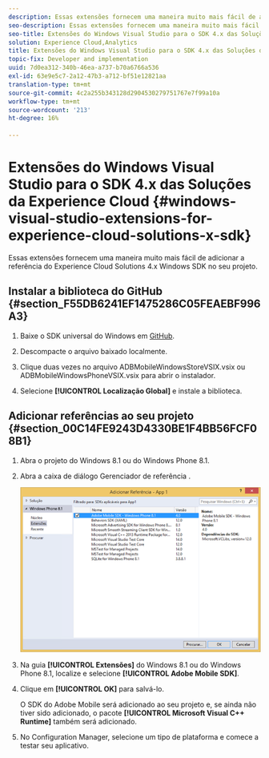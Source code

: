 ```yaml
---
description: Essas extensões fornecem uma maneira muito mais fácil de adicionar a referência do Experience Cloud Solutions 4.x Windows SDK no seu projeto.
seo-description: Essas extensões fornecem uma maneira muito mais fácil de adicionar a referência do Experience Cloud Solutions 4.x Windows SDK no seu projeto.
seo-title: Extensões do Windows Visual Studio para o SDK 4.x das Soluções da Experience Cloud
solution: Experience Cloud,Analytics
title: Extensões do Windows Visual Studio para o SDK 4.x das Soluções da Experience Cloud
topic-fix: Developer and implementation
uuid: 7d0ea312-340b-46ea-a737-b70a6766a536
exl-id: 63e9e5c7-2a12-47b3-a712-bf51e12821aa
translation-type: tm+mt
source-git-commit: 4c2a255b343128d2904530279751767e7f99a10a
workflow-type: tm+mt
source-wordcount: '213'
ht-degree: 16%

---
```


# Extensões do Windows Visual Studio para o SDK 4.x das Soluções da Experience Cloud {#windows-visual-studio-extensions-for-experience-cloud-solutions-x-sdk}

Essas extensões fornecem uma maneira muito mais fácil de adicionar a referência do Experience Cloud Solutions 4.x Windows SDK no seu projeto.

## Instalar a biblioteca do GitHub {#section_F55DB6241EF1475286C05FEAEBF996A3}

1. Baixe o SDK universal do Windows em [GitHub](https://github.com/Adobe-Marketing-Cloud/mobile-services/releases).
1. Descompacte o arquivo baixado localmente.
1. Clique duas vezes no arquivo ADBMobileWindowsStoreVSIX.vsix ou ADBMobileWindowsPhoneVSIX.vsix para abrir o instalador.

1. Selecione **[!UICONTROL Localização Global]** e instale a biblioteca.

## Adicionar referências ao seu projeto {#section_00C14FE9243D4330BE1F4BB56FCF08B1}

1. Abra o projeto do Windows 8.1 ou do Windows Phone 8.1.
1. Abra a caixa de diálogo Gerenciador de referência .

   ![](assets/ref_manager.png)

1. Na guia **[!UICONTROL Extensões]** do Windows 8.1 ou do Windows Phone 8.1, localize e selecione **[!UICONTROL Adobe Mobile SDK]**.
1. Clique em **[!UICONTROL OK]** para salvá-lo.

   O SDK do Adobe Mobile será adicionado ao seu projeto e, se ainda não tiver sido adicionado, o pacote **[!UICONTROL Microsoft Visual C++ Runtime]** também será adicionado.

1. No Configuration Manager, selecione um tipo de plataforma e comece a testar seu aplicativo.
